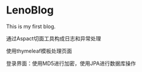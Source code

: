 # LenoBlog
This is my first blog.

通过Aspact切面工具构成日志和异常处理

使用thymeleaf模板处理页面

登录界面：使用MD5进行加密，使用JPA进行数据库操作
